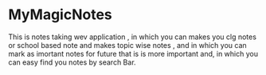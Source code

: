 # MyMagicNotes
This is notes taking wev application , in which you can makes you clg notes or school based note and makes topic wise notes , and in which you can mark as imortant notes for future that is is more important and, in which you can easy find you notes by search Bar.
